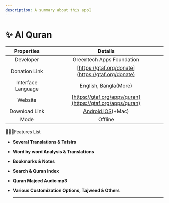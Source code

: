 ```yaml
---
description: A summary about this app💐
---
```


# ✨ Al Quran

|     Properties     |                                                                             Details                                                                             |
| :----------------: | :-------------------------------------------------------------------------------------------------------------------------------------------------------------: |
|      Developer     |                                                                    Greentech Apps Foundation                                                                    |
|    Donation Link   |                                                        [https://gtaf.org/donate](https://gtaf.org/donate)                                                       |
| Interface Language |                                                                      English, Bangla(More)                                                                      |
|       Website      |                                                    [https://gtaf.org/apps/quran](https://gtaf.org/apps/quran)                                                   |
|    Download Link   | [Android](https://play.google.com/store/apps/details?id=com.greentech.quran),[iOS](https://itunes.apple.com/us/app/al-quran-tafsir-by-word/id1437038111)​(+Mac) |
|        Mode        |                                                                             Offline                                                                             |

💁🏽‍♂️Features List

* **Several Translations & Tafsirs**
* **Word by word Analysis & Translations**
* **Bookmarks & Notes**
* **Search & Quran Index**
* **Quran Majeed Audio mp3**
*   **Various Customization Options, Tajweed & Others**

    ***
